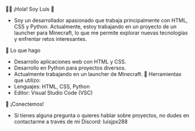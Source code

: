 👨‍💻 ¡Hola! Soy Luis 👋
- Soy un desarrollador apasionado que trabaja principalmente con HTML, CSS y Python. Actualmente, estoy trabajando en un proyecto de un launcher para Minecraft, lo que me permite explorar nuevas tecnologías y enfrentar retos interesantes.

🚀 Lo que hago
- Desarrollo aplicaciones web con HTML y CSS.
- Desarrollo en Python para proyectos diversos.
- Actualmente trabajando en un launcher de Minecraft.
🔧 Herramientas que utilizo:
- Lenguajes: HTML, CSS, Python
- Editor: Visual Studio Code (VSC)

💬 ¡Conectemos!
- Si tienes alguna pregunta o quieres hablar sobre proyectos, no dudes en contactarme a través de mi Discord: luisjpx288



<!---
LuisJPX/LuisJPX is a ✨ special ✨ repository because its `README.md` (this file) appears on your GitHub profile.
You can click the Preview link to take a look at your changes.
--->
